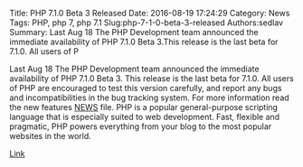 Title: PHP 7.1.0 Beta 3 Released
Date: 2016-08-19 17:24:29
Category: News
Tags: PHP, php 7, php 7.1
Slug:php-7-1-0-beta-3-released
Authors:sedlav
Summary: Last Aug 18 The PHP Development team announced the immediate availability of PHP 7.1.0 Beta 3.This release is the last beta for 7.1.0. All users of P

Last Aug 18 The PHP Development team announced the immediate availability of PHP 7.1.0 Beta 3.
This release is the last beta for 7.1.0. All users of PHP are encouraged to test this version carefully, and report any bugs and incompatibilities in the bug tracking system.
For more information read the new features <a href="https://github.com/php/php-src/blob/php-7.1.0beta3/NEWS">NEWS</a> file.
PHP is a popular general-purpose scripting language that is especially suited to web development.
Fast, flexible and pragmatic, PHP powers everything from your blog to the most popular websites in the world.

[Link](http://php.net/archive/2016.php#id2016-08-18-3)
